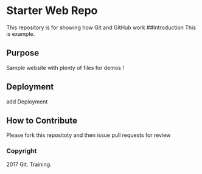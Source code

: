 # Starter Web Repo

This repository is for showing how Git and GitHub work
##Introduction
This is example.

## Purpose

Sample website with plenty of files for demos !

## Deployment
add Deployment

## How to Contribute
Please fork this repositoty and then issue pull requests for review

### Copyright
2017 Git. Training.